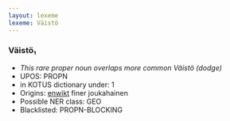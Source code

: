 ```yaml
---
layout: lexeme
lexeme: Väistö
---
```


###  Väistö₁

* _This rare proper noun overlaps more common *Väistö* (dodge)_
* UPOS:  PROPN
* in KOTUS dictionary under:  1
* Origins: [enwikt](https://en.wiktionary.org/wiki/Väistö) finer joukahainen 
* Possible NER class:  GEO
* Blacklisted:  PROPN-BLOCKING

